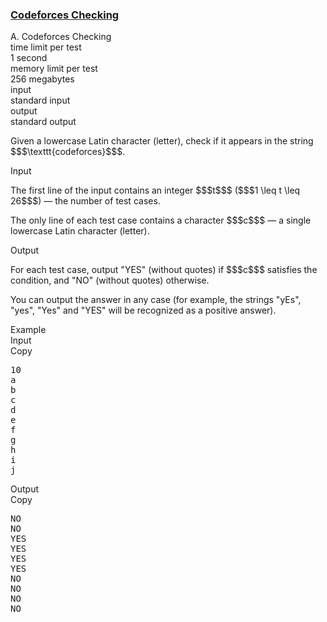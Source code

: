 <h3><a href="https://codeforces.com/contest/1791/problem/A" target="_blank" rel="noopener noreferrer">Codeforces Checking</a></h3>

<div class="header"><div class="title">A. Codeforces Checking</div><div class="time-limit"><div class="property-title">time limit per test</div>1 second</div><div class="memory-limit"><div class="property-title">memory limit per test</div>256 megabytes</div><div class="input-file input-standard"><div class="property-title">input</div>standard input</div><div class="output-file output-standard"><div class="property-title">output</div>standard output</div></div><div><p>Given a lowercase Latin character (letter), check if it appears in the string $$$\texttt{codeforces}$$$.</p></div><div class="input-specification"><div class="section-title">Input</div><p>The first line of the input contains an integer $$$t$$$ ($$$1 \leq t \leq 26$$$) — the number of test cases.</p><p>The only line of each test case contains a character $$$c$$$ — a single lowercase Latin character (letter).</p></div><div class="output-specification"><div class="section-title">Output</div><p>For each test case, output "<span class="tex-font-style-tt">YES</span>" (without quotes) if $$$c$$$ satisfies the condition, and "<span class="tex-font-style-tt">NO</span>" (without quotes) otherwise.</p><p>You can output the answer in any case (for example, the strings "<span class="tex-font-style-tt">yEs</span>", "<span class="tex-font-style-tt">yes</span>", "<span class="tex-font-style-tt">Yes</span>" and "<span class="tex-font-style-tt">YES</span>" will be recognized as a positive answer).</p></div><div class="sample-tests"><div class="section-title">Example</div><div class="sample-test"><div class="input"><div class="title">Input<div title="Copy" data-clipboard-target="#id0038191173708337733" id="id0013109783134318798" class="input-output-copier">Copy</div></div><pre id="id0038191173708337733"><div class="test-example-line test-example-line-even test-example-line-0">10</div><div class="test-example-line test-example-line-odd test-example-line-1">a</div><div class="test-example-line test-example-line-even test-example-line-2">b</div><div class="test-example-line test-example-line-odd test-example-line-3">c</div><div class="test-example-line test-example-line-even test-example-line-4">d</div><div class="test-example-line test-example-line-odd test-example-line-5">e</div><div class="test-example-line test-example-line-even test-example-line-6">f</div><div class="test-example-line test-example-line-odd test-example-line-7">g</div><div class="test-example-line test-example-line-even test-example-line-8">h</div><div class="test-example-line test-example-line-odd test-example-line-9">i</div><div class="test-example-line test-example-line-even test-example-line-10">j</div></pre></div><div class="output"><div class="title">Output<div title="Copy" data-clipboard-target="#id006227482404339818" id="id0009509761945039241" class="input-output-copier">Copy</div></div><pre id="id006227482404339818">NO
NO
YES
YES
YES
YES
NO
NO
NO
NO
</pre></div></div></div>
